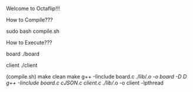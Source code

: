 Welcome to Octaflip!!!

How to Compile???

sudo bash compile.sh

How to Execute???

board
./board

client
./client



(compile.sh)
make clean
make
g++ -Iinclude board.c ./lib/*.o -o board -D D
g++ -Iinclude board.c cJSON.c client.c ./lib/*.o -o client -lpthread
